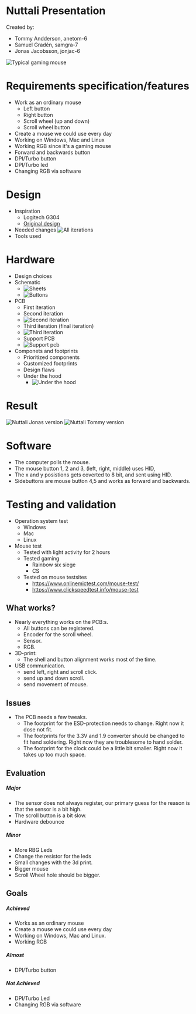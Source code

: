 # Nuttali Presentation

Created by: 
* Tommy Andderson, anetom-6
* Samuel Gradén, samgra-7
* Jonas Jacobsson, jonjac-6

![Typical gaming mouse](Pictures/razer-deathadder-v2-2020-2.jpg)
# Requirements specification/features
*   Work as an ordinary mouse
    * Left button
    * Right button
    * Scroll wheel (up and down)
    * Scroll wheel button
*   Create a mouse we could use every day
*   Working on Windows, Mac and Linux
*   Working RGB since it's a gaming mouse
*   Forward and backwards button
*   DPI/Turbo button
*   DPI/Turbo led
*   Changing RGB via software

# Design
* Inspiration
    * Logitech G304 
    * [Original design](https://www.thingiverse.com/thing:4084764)  
* Needed changes
![All iterations](Pictures/20210325_164827.jpg )
* Tools used

# Hardware
* Design choices
* Schematic
    * ![Sheets](Pictures/nuttali_sheets.PNG)
    * ![Buttons](Pictures/buttons.PNG)
* PCB
    * First iteration
    * Second iteration
    * ![Second iteration](Pictures/pcb_version2.PNG)
    * Third iteration (final iteration)
    * ![Third iteration](Pictures/pcb_version3.PNG)
    * Support PCB
    * ![Support pcb](Pictures/pcb_support.PNG)
* Componets and footprints
    * Prioritized components
    * Customized footprints 
    * Design flaws
    * Under the hood
        * ![Under the hood](Pictures/20210325_160722.jpg ) 
        
# Result
![Nuttali Jonas version](Pictures/Finnised_mouse.jpg)
![Nuttali Tommy version](Pictures/20210325_175329.jpg )


# Software

- The computer polls the mouse.
- The mouse button 1, 2 and 3, (left, right, middle) uses HID,
- The x and y posistions gets coverted to 8 bit, and sent using HID.
- Sidebuttons are mouse button 4,5 and works as forward and backwards.

# Testing and validation
*   Operation system test
    * Windows 
    * Mac
    * Linux
*   Mouse test
    * Tested with light activity for 2 hours
    * Tested gaming
        * Rainbow six siege
        * CS
    * Tested on mouse testsites
        * https://www.onlinemictest.com/mouse-test/
        * https://www.clickspeedtest.info/mouse-test

## What works?  

- Nearly everything works on the PCB:s.
  - All buttons can be registered.
  - Encoder for the scroll wheel.
  - Sensor.
  - RGB.
- 3D-print:
  - The shell and button alignment works most of the time.
- USB communication.
  - send left, right and scroll click.
  - send up and down scroll.
  - send movement of mouse.



## Issues

- The PCB needs a few tweaks.
  - The footprint for the ESD-protection needs to change. Right now it dose not fit.
  - The footprints for the 3.3V and 1.9 converter should be changed to fit hand soldering. Right now they are troublesome to hand solder.
  - The footprint for the clock could be a little bit smaller. Right now it takes up too much space.



## Evaluation
##### Major
- The sensor does not always register, our primary guess for the reason is that the sensor is a bit high.
- The scroll button is a bit slow.
- Hardware debounce

##### Minor
- More RBG Leds
- Change the resistor for the leds
- Small changes with the 3d print.
- Bigger mouse
- Scroll Wheel hole should be bigger.

## Goals

##### Achieved
- Works as an ordinary mouse 
- Create a mouse we could use every day
- Working on Windows, Mac and Linux.
- Working RGB

##### Almost 
- DPI/Turbo button 

##### Not Achieved
- DPI/Turbo Led
- Changing RGB via software


